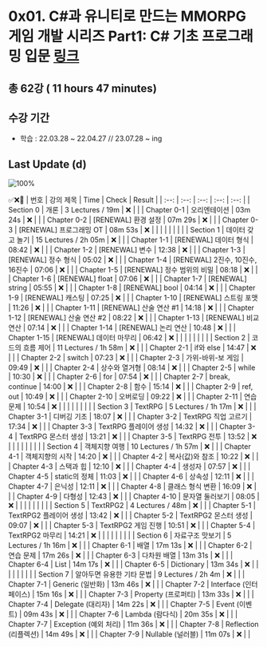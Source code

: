 # 0x01. C#과 유니티로 만드는 MMORPG 게임 개발 시리즈 Part1: C# 기초 프로그래밍 입문 [링크](https://www.inflearn.com/course/%EC%9C%A0%EB%8B%88%ED%8B%B0-MMORPG-%EA%B0%9C%EB%B0%9C-part1)

## 총 62강 ( 11 hours 47 minutes)

## 수강 기간 
- 학습          : 22.03.28 ~ 22.04.27 // 23.07.28 ~ ing

## Last Update (d)    

![100%](https://progress-bar.dev/0/?scale=62&title=progress&width=500&color=babaca&suffix=/62)

✅❌:hammer:
| 번호 | 강의 제목 | Time | Check | Result |
| :--: | :--: | :--: | :--: | :--: |
| Section 0 | 개론 | 3 Lectures / 19m | ❌ |  |
| Chapter 0-1 | 오리엔테이션 | 03m 24s | ❌ | |
| Chapter 0-2 | [RENEWAL] 환경 설정 | 07m 29s | ❌ | |
| Chapter 0-3 | [RENEWAL] 프로그래밍 OT | 08m 53s | ❌ | | 
| | | | | |
| Section 1 | 데이터 갖고 놀기 | 15 Lectures / 2h 05m | ❌ | |
| Chapter 1-1 | [RENEWAL] 데이터 형식 | 08:42 | ❌ | | 
| Chapter 1-2 | [RENEWAL] 변수 | 12:38 | ❌ | |
| Chapter 1-3 | [RENEWAL] 정수 형식 | 05:02 | ❌ | | 
| Chapter 1-4 | [RENEWAL] 2진수, 10진수, 16진수 | 07:06 | ❌ | |
| Chapter 1-5 | [RENEWAL] 정수 범위의 비밀 | 08:18 | ❌ | |
| Chapter 1-6 | [RENEWAL] float | 07:06 | ❌ | | 
| Chapter 1-7 | [RENEWAL] string | 05:55 | ❌ | | 
| Chapter 1-8 | [RENEWAL] bool | 04:14 | ❌ | |
| Chapter 1-9 | [RENEWAL] 캐스팅 | 07:25 | ❌ | | 
| Chapter 1-10 | [RENEWAL] 스트링 포맷 | 11:26 | ❌ | |
| Chapter 1-11 | [RENEWAL] 산술 연산 #1 | 14:18 | ❌ | |
| Chapter 1-12 | [RENEWAL] 산술 연산 #2 | 08:22 | ❌ | | 
| Chapter 1-13 | [RENEWAL] 비교 연산 | 07:14 | ❌ | |
| Chapter 1-14 | [RENEWAL] 논리 연산 | 10:48 | ❌ | |
| Chapter 1-15 | [RENEWAL] 데이터 마무리 | 06:42 | ❌ | | 
| | | | | |
| Section 2 | 코드의 흐름 제어 | 11 Lectures / 1h 58m | ❌ | |
| Chapter 2-1 | if와 else | 14:47 | ❌ | | 
| Chapter 2-2 | switch | 07:23 | ❌ | |
| Chapter 2-3 | 가위-바위-보 게임 | 09:49 | ❌ | | 
| Chapter 2-4 | 상수와 열거형 | 08:14 | ❌ | | 
| Chapter 2-5 | while | 10:30 | ❌ | |
| Chapter 2-6 | for | 07:54 | ❌ | | 
| Chapter 2-7 | break, continue | 14:00 | ❌ | | 
| Chapter 2-8 | 함수 | 15:14 | ❌ | |
| Chapter 2-9 | ref, out | 10:49 | ❌ | | 
| Chapter 2-10 | 오버로딩 | 09:22 | ❌ | | 
| Chapter 2-11 | 연습 문제 | 10:54 | ❌ | | 
| | | | | |
| Section 3 | TextRPG | 5 Lectures / 1h 17m | ❌ | |
| Chapter 3-1 | 디버깅 기초 | 18:07 | ❌ | | 
| Chapter 3-2 | TextRPG 직업 고르기 | 17:34 | ❌ | |
| Chapter 3-3 | TextRPG 플레이어 생성 | 14:32 | ❌ | | 
| Chapter 3-4 | TextRPG 몬스터 생성 | 13:21 | ❌ | | 
| Chapter 3-5 | TextRPG 전투 | 13:52 | ❌ | | 
| | | | | |
| Section 4 | 객체지향 여행 | 10 Lectures / 1h 57m | ❌ | | 
| Chapter 4-1 | 객체지향의 시작 | 14:20 | ❌ | | 
| Chapter 4-2 | 복사(값)와 참조 | 10:22 | ❌ | | 
| Chapter 4-3 | 스택과 힙 | 12:10 | ❌ | | 
| Chapter 4-4 | 생성자 | 07:57 | ❌ | | 
| Chapter 4-5 | static의 정체 | 11:03 | ❌ | | 
| Chapter 4-6 | 상속성 | 12:11 | ❌ | | 
| Chapter 4-7 | 은닉성 | 12:11 | ❌ | | 
| Chapter 4-8 | 클래스 형식 변환 | 16:09 | ❌ | | 
| Chapter 4-9 | 다형성 | 12:43 | ❌ | | 
| Chapter 4-10 | 문자열 둘러보기 | 08:05 | ❌ | | 
| | | | | |
| Section 5 | TextRPG2 | 4 Lectures / 48m | ❌ | | 
| Chapter 5-1 | TextRPG2 플레이어 생성 | 13:42 | ❌ | | 
| Chapter 5-2 | TextRPG2 몬스터 생성 | 09:07 | ❌ | | 
| Chapter 5-3 | TextRPG2 게임 진행 | 10:51 | ❌ | | 
| Chapter 5-4 | TextRPG2 마무리 | 14:21 | ❌ | | 
| | | | | |
| Section 6 | 자료구조 맛보기 | 5 Lectures / 1h 16m | ❌ | | 
| Chapter 6-1 | 배열 | 17m 13s | ❌ | | 
| Chapter 6-2 | 연습 문제 | 17m 26s | ❌ | | 
| Chapter 6-3 | 다차원 배열 | 13m 31s | ❌ | | 
| Chapter 6-4 | List | 14m 17s | ❌ | | 
| Chapter 6-5 | Dictionary | 13m 34s | ❌ | | 
| | | | | |
| Section 7 | 알아두면 유용한 기타 문법 | 9 Lectures / 2h 4m | ❌ | | 
| Chapter 7-1 | Generic (일반화) | 13m 46s | ❌ | | 
| Chapter 7-2 | Interface (인터페이스) | 15m 16s | ❌ | | 
| Chapter 7-3 | Property (프로퍼티) | 13m 33s | ❌ | | 
| Chapter 7-4 | Delegate (대리자) | 14m 22s | ❌ | | 
| Chapter 7-5 | Event (이벤트) | 09m 43s | ❌ | | 
| Chapter 7-6 | Lambda (람다식) | 20m 35s | ❌ | | 
| Chapter 7-7 | Exception (예외 처리) | 11m 36s | ❌ | | 
| Chapter 7-8 | Reflection (리플렉션) | 14m 49s | ❌ | | 
| Chapter 7-9 | Nullable (널러블) | 11m 07s | ❌ | | 
